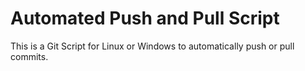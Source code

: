 # Automated Push and Pull Script

This is a Git Script for Linux or Windows to automatically push or pull commits.
